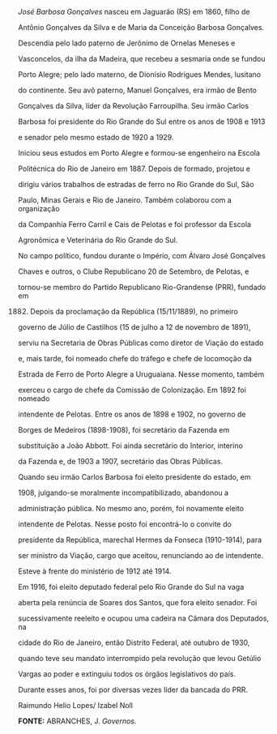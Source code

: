 

*José Barbosa Gonçalves* nasceu em Jaguarão (RS) em 1860, filho de

Antônio Gonçalves da Silva e de Maria da Conceição Barbosa Gonçalves.

Descendia pelo lado paterno de Jerônimo de Ornelas Meneses e

Vasconcelos, da ilha da Madeira, que recebeu a sesmaria onde se fundou

Porto Alegre; pelo lado materno, de Dionísio Rodrigues Mendes, lusitano

do continente. Seu avô paterno, Manuel Gonçalves, era irmão de Bento

Gonçalves da Silva, líder da Revolução Farroupilha. Seu irmão Carlos

Barbosa foi presidente do Rio Grande do Sul entre os anos de 1908 e 1913

e senador pelo mesmo estado de 1920 a 1929.



Iniciou seus estudos em Porto Alegre e formou-se engenheiro na Escola

Politécnica do Rio de Janeiro em 1887. Depois de formado, projetou e

dirigiu vários trabalhos de estradas de ferro no Rio Grande do Sul, São

Paulo, Minas Gerais e Rio de Janeiro. Também colaborou com a organização

da Companhia Ferro Carril e Cais de Pelotas e foi professor da Escola

Agronômica e Veterinária do Rio Grande do Sul.



No campo político, fundou durante o Império, com Álvaro José Gonçalves

Chaves e outros, o Clube Republicano 20 de Setembro, de Pelotas, e

tornou-se membro do Partido Republicano Rio-Grandense (PRR), fundado em

1882. Depois da proclamação da República (15/11/1889), no primeiro

governo de Júlio de Castilhos (15 de julho a 12 de novembro de 1891),

serviu na Secretaria de Obras Públicas como diretor de Viação do estado

e, mais tarde, foi nomeado chefe do tráfego e chefe de locomoção da

Estrada de Ferro de Porto Alegre a Uruguaiana. Nesse momento, também

exerceu o cargo de chefe da Comissão de Colonização. Em 1892 foi nomeado

intendente de Pelotas. Entre os anos de 1898 e 1902, no governo de

Borges de Medeiros (1898-1908), foi secretário da Fazenda em

substituição a João Abbott. Foi ainda secretário do Interior, interino

da Fazenda e, de 1903 a 1907, secretário das Obras Públicas.



Quando seu irmão Carlos Barbosa foi eleito presidente do estado, em

1908, julgando-se moralmente incompatibilizado, abandonou a

administração pública. No mesmo ano, porém, foi novamente eleito

intendente de Pelotas. Nesse posto foi encontrá-lo o convite do

presidente da República, marechal Hermes da Fonseca (1910-1914), para

ser ministro da Viação, cargo que aceitou, renunciando ao de intendente.

Esteve à frente do ministério de 1912 até 1914.



Em 1916, foi eleito deputado federal pelo Rio Grande do Sul na vaga

aberta pela renúncia de Soares dos Santos, que fora eleito senador. Foi

sucessivamente reeleito e ocupou uma cadeira na Câmara dos Deputados, na

cidade do Rio de Janeiro, então Distrito Federal, até outubro de 1930,

quando teve seu mandato interrompido pela revolução que levou Getúlio

Vargas ao poder e extinguiu todos os órgãos legislativos do país.

Durante esses anos, foi por diversas vezes líder da bancada do PRR.



Raimundo Helio Lopes/ Izabel Noll



**FONTE:** ABRANCHES, J. *Governos.*

